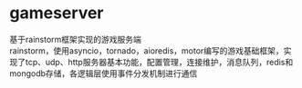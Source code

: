 # gameserver
基于rainstorm框架实现的游戏服务端  
rainstorm，使用asyncio，tornado，aioredis，motor编写的游戏基础框架，实现了tcp、udp、http服务器基本功能，配置管理，连接维护，消息队列，redis和mongodb存储，各逻辑层使用事件分发机制进行通信
